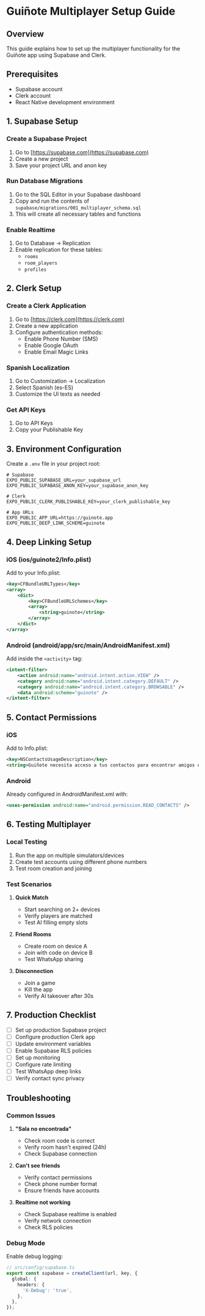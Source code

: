 # Guiñote Multiplayer Setup Guide

## Overview

This guide explains how to set up the multiplayer functionality for the Guiñote app using Supabase and Clerk.

## Prerequisites

- Supabase account
- Clerk account
- React Native development environment

## 1. Supabase Setup

### Create a Supabase Project

1. Go to [https://supabase.com](https://supabase.com)
2. Create a new project
3. Save your project URL and anon key

### Run Database Migrations

1. Go to the SQL Editor in your Supabase dashboard
2. Copy and run the contents of `supabase/migrations/001_multiplayer_schema.sql`
3. This will create all necessary tables and functions

### Enable Realtime

1. Go to Database → Replication
2. Enable replication for these tables:
   - `rooms`
   - `room_players`
   - `profiles`

## 2. Clerk Setup

### Create a Clerk Application

1. Go to [https://clerk.com](https://clerk.com)
2. Create a new application
3. Configure authentication methods:
   - Enable Phone Number (SMS)
   - Enable Google OAuth
   - Enable Email Magic Links

### Spanish Localization

1. Go to Customization → Localization
2. Select Spanish (es-ES)
3. Customize the UI texts as needed

### Get API Keys

1. Go to API Keys
2. Copy your Publishable Key

## 3. Environment Configuration

Create a `.env` file in your project root:

```env
# Supabase
EXPO_PUBLIC_SUPABASE_URL=your_supabase_url
EXPO_PUBLIC_SUPABASE_ANON_KEY=your_supabase_anon_key

# Clerk
EXPO_PUBLIC_CLERK_PUBLISHABLE_KEY=your_clerk_publishable_key

# App URLs
EXPO_PUBLIC_APP_URL=https://guinote.app
EXPO_PUBLIC_DEEP_LINK_SCHEME=guinote
```

## 4. Deep Linking Setup

### iOS (ios/guinote2/Info.plist)

Add to your Info.plist:

```xml
<key>CFBundleURLTypes</key>
<array>
    <dict>
        <key>CFBundleURLSchemes</key>
        <array>
            <string>guinote</string>
        </array>
    </dict>
</array>
```

### Android (android/app/src/main/AndroidManifest.xml)

Add inside the `<activity>` tag:

```xml
<intent-filter>
    <action android:name="android.intent.action.VIEW" />
    <category android:name="android.intent.category.DEFAULT" />
    <category android:name="android.intent.category.BROWSABLE" />
    <data android:scheme="guinote" />
</intent-filter>
```

## 5. Contact Permissions

### iOS

Add to Info.plist:

```xml
<key>NSContactsUsageDescription</key>
<string>Guiñote necesita acceso a tus contactos para encontrar amigos que ya juegan.</string>
```

### Android

Already configured in AndroidManifest.xml with:

```xml
<uses-permission android:name="android.permission.READ_CONTACTS" />
```

## 6. Testing Multiplayer

### Local Testing

1. Run the app on multiple simulators/devices
2. Create test accounts using different phone numbers
3. Test room creation and joining

### Test Scenarios

1. **Quick Match**
   - Start searching on 2+ devices
   - Verify players are matched
   - Test AI filling empty slots

2. **Friend Rooms**
   - Create room on device A
   - Join with code on device B
   - Test WhatsApp sharing

3. **Disconnection**
   - Join a game
   - Kill the app
   - Verify AI takeover after 30s

## 7. Production Checklist

- [ ] Set up production Supabase project
- [ ] Configure production Clerk app
- [ ] Update environment variables
- [ ] Enable Supabase RLS policies
- [ ] Set up monitoring
- [ ] Configure rate limiting
- [ ] Test WhatsApp deep links
- [ ] Verify contact sync privacy

## Troubleshooting

### Common Issues

1. **"Sala no encontrada"**
   - Check room code is correct
   - Verify room hasn't expired (24h)
   - Check Supabase connection

2. **Can't see friends**
   - Verify contact permissions
   - Check phone number format
   - Ensure friends have accounts

3. **Realtime not working**
   - Check Supabase realtime is enabled
   - Verify network connection
   - Check RLS policies

### Debug Mode

Enable debug logging:

```typescript
// src/config/supabase.ts
export const supabase = createClient(url, key, {
  global: {
    headers: {
      'X-Debug': 'true',
    },
  },
});
```